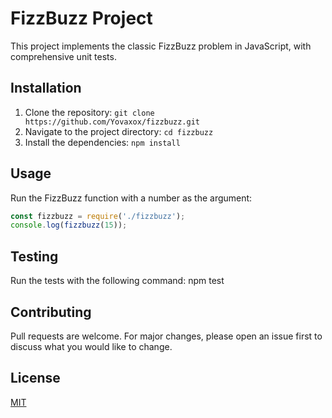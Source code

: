 # FizzBuzz Project

This project implements the classic FizzBuzz problem in JavaScript, with comprehensive unit tests.

## Installation

1. Clone the repository: `git clone https://github.com/Yovaxox/fizzbuzz.git`
2. Navigate to the project directory: `cd fizzbuzz`
3. Install the dependencies: `npm install`

## Usage

Run the FizzBuzz function with a number as the argument:

```javascript
const fizzbuzz = require('./fizzbuzz');
console.log(fizzbuzz(15));
```

## Testing

Run the tests with the following command: npm test

## Contributing

Pull requests are welcome. For major changes, please open an issue first to discuss what you would like to change.

## License

[MIT](https://choosealicense.com/licenses/mit/)